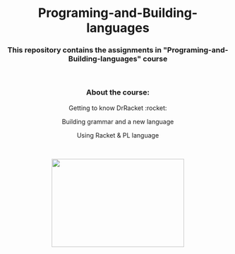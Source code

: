 <h1 align="center"> Programing-and-Building-languages </h1>


<h3 align="center"> This repository contains the assignments in "Programing-and-Building-languages" course </h3>

<br>

<h3 align="center"> About the course: </h3>

 <p align="center"> Getting to know DrRacket :rocket: </p>
 
 <p align="center"> Building grammar and a new language </p>
 
 <p align="center"> Using Racket & PL language </p>

<br>

<p align='center'><a href="#"><img src="https://imgur.com/i0Ta1gR.png"  width="300" height="200" /></a></p>
